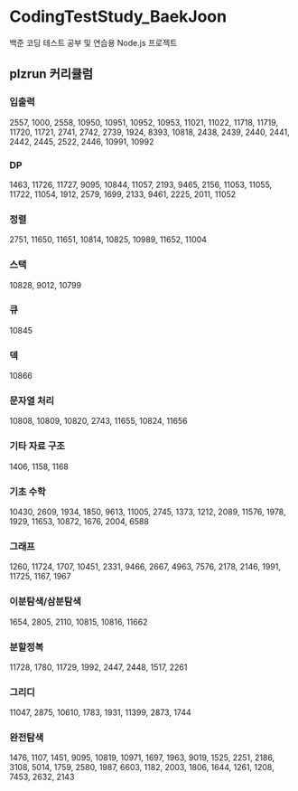 # CodingTestStudy_BaekJoon
백준 코딩 테스트 공부 및 연습용 Node.js 프로젝트

## plzrun 커리큘럼
### 입출력
2557, 1000, 2558, 10950, 10951, 10952, 10953, 11021, 11022, 11718, 11719, 11720, 11721, 2741, 2742, 2739, 1924, 8393, 10818, 2438, 2439, 2440, 2441, 2442, 2445, 2522, 2446, 10991, 10992
 

### DP 
1463, 11726, 11727, 9095, 10844, 11057, 2193, 9465, 2156, 11053, 11055, 11722, 11054, 1912, 2579, 1699, 2133, 9461, 2225, 2011, 11052

 

### 정렬
2751, 11650, 11651, 10814, 10825, 10989, 11652, 11004

 

### 스택
10828, 9012, 10799

 

### 큐 
10845

 

### 덱 
10866

 

### 문자열 처리 
10808, 10809, 10820, 2743, 11655, 10824, 11656

 

### 기타 자료 구조 
1406, 1158, 1168

 

### 기초 수학 
10430, 2609, 1934, 1850, 9613, 11005, 2745, 1373, 1212, 2089, 11576, 1978, 1929, 11653, 10872, 1676, 2004, 6588  

 

### 그래프 
1260, 11724, 1707, 10451, 2331, 9466, 2667, 4963, 7576, 2178, 2146, 1991, 11725, 1167, 1967


### 이분탐색/삼분탐색 
1654, 2805, 2110, 10815, 10816, 11662


### 분할정복 
11728, 1780, 11729, 1992, 2447, 2448, 1517, 2261


### 그리디 
11047, 2875, 10610, 1783, 1931, 11399, 2873, 1744 


### 완전탐색 
1476, 1107, 1451, 9095, 10819, 10971, 1697, 1963, 9019, 1525, 2251, 2186, 3108, 5014, 1759, 2580, 1987, 6603, 1182, 2003, 1806, 1644, 1261, 1208, 7453, 2632, 2143